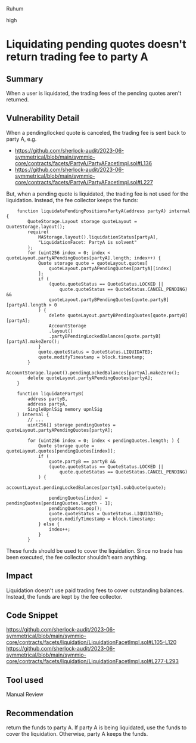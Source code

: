 Ruhum

high

# Liquidating pending quotes doesn't return trading fee to party A

## Summary
When a user is liquidated, the trading fees of the pending quotes aren't returned.

## Vulnerability Detail
When a pending/locked quote is canceled, the trading fee is sent back to party A, e.g.
- https://github.com/sherlock-audit/2023-06-symmetrical/blob/main/symmio-core/contracts/facets/PartyA/PartyAFacetImpl.sol#L136
- https://github.com/sherlock-audit/2023-06-symmetrical/blob/main/symmio-core/contracts/facets/PartyA/PartyAFacetImpl.sol#L227

But, when a pending quote is liquidated, the trading fee is not used for the liquidation. Instead, the fee collector keeps the funds:

```sol
    function liquidatePendingPositionsPartyA(address partyA) internal {
        QuoteStorage.Layout storage quoteLayout = QuoteStorage.layout();
        require(
            MAStorage.layout().liquidationStatus[partyA],
            "LiquidationFacet: PartyA is solvent"
        );
        for (uint256 index = 0; index < quoteLayout.partyAPendingQuotes[partyA].length; index++) {
            Quote storage quote = quoteLayout.quotes[
                quoteLayout.partyAPendingQuotes[partyA][index]
            ];
            if (
                (quote.quoteStatus == QuoteStatus.LOCKED ||
                    quote.quoteStatus == QuoteStatus.CANCEL_PENDING) &&
                quoteLayout.partyBPendingQuotes[quote.partyB][partyA].length > 0
            ) {
                delete quoteLayout.partyBPendingQuotes[quote.partyB][partyA];
                AccountStorage
                .layout()
                .partyBPendingLockedBalances[quote.partyB][partyA].makeZero();
            }
            quote.quoteStatus = QuoteStatus.LIQUIDATED;
            quote.modifyTimestamp = block.timestamp;
        }
        AccountStorage.layout().pendingLockedBalances[partyA].makeZero();
        delete quoteLayout.partyAPendingQuotes[partyA];
    }
```

```sol
    function liquidatePartyB(
        address partyB,
        address partyA,
        SingleUpnlSig memory upnlSig
    ) internal {
        // ...
        uint256[] storage pendingQuotes = quoteLayout.partyAPendingQuotes[partyA];

        for (uint256 index = 0; index < pendingQuotes.length; ) {
            Quote storage quote = quoteLayout.quotes[pendingQuotes[index]];
            if (
                quote.partyB == partyB &&
                (quote.quoteStatus == QuoteStatus.LOCKED ||
                    quote.quoteStatus == QuoteStatus.CANCEL_PENDING)
            ) {
                accountLayout.pendingLockedBalances[partyA].subQuote(quote);

                pendingQuotes[index] = pendingQuotes[pendingQuotes.length - 1];
                pendingQuotes.pop();
                quote.quoteStatus = QuoteStatus.LIQUIDATED;
                quote.modifyTimestamp = block.timestamp;
            } else {
                index++;
            }
        }
```

These funds should be used to cover the liquidation. Since no trade has been executed, the fee collector shouldn't earn anything.

## Impact
Liquidation doesn't use paid trading fees to cover outstanding balances. Instead, the funds are kept by the fee collector.

## Code Snippet
https://github.com/sherlock-audit/2023-06-symmetrical/blob/main/symmio-core/contracts/facets/liquidation/LiquidationFacetImpl.sol#L105-L120
https://github.com/sherlock-audit/2023-06-symmetrical/blob/main/symmio-core/contracts/facets/liquidation/LiquidationFacetImpl.sol#L277-L293
## Tool used

Manual Review

## Recommendation
return the funds to party A. If party A is being liquidated, use the funds to cover the liquidation. Otherwise, party A keeps the funds.

